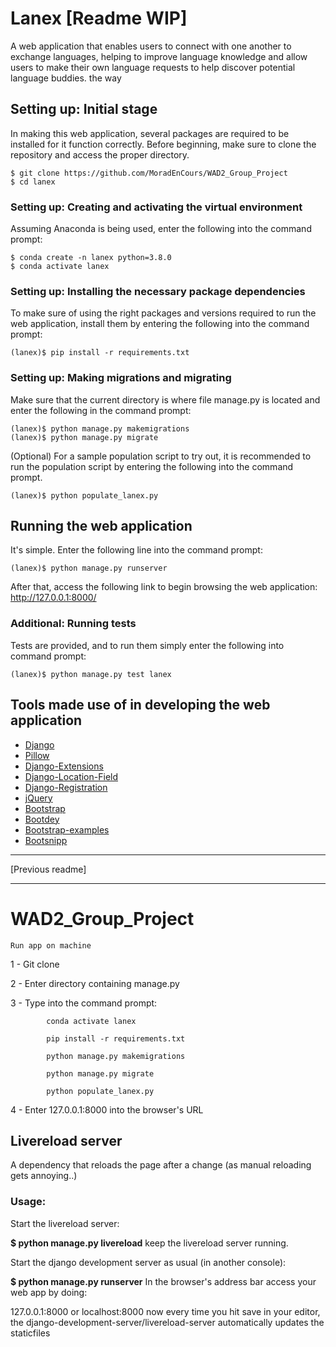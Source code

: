 # Lanex 			[Readme WIP]

A web application that enables users to connect with one another to exchange languages, helping to improve language knowledge and allow users to make their own language requests to help discover potential language buddies.
the way

## Setting up: Initial stage
In making this web application, several packages are required to be installed for it function correctly. Before beginning, make sure to clone the repository and access the proper directory.

```
$ git clone https://github.com/MoradEnCours/WAD2_Group_Project
$ cd lanex
```

### Setting up: Creating and activating the virtual environment
Assuming Anaconda is being used, enter the following into the command prompt:
```
$ conda create -n lanex python=3.8.0
$ conda activate lanex
```

### Setting up: Installing the necessary package dependencies
To make sure of using the right packages and versions required to run the web application, install them by entering the following into the command prompt:

```
(lanex)$ pip install -r requirements.txt
```

### Setting up: Making migrations and migrating
Make sure that the current directory is where file manage.py is located and enter the following in the command prompt:

```
(lanex)$ python manage.py makemigrations
(lanex)$ python manage.py migrate
```

(Optional) For a sample population script to try out, it is recommended to run the population script by entering the following into the command prompt.

```
(lanex)$ python populate_lanex.py
```

## Running the web application
It's simple. Enter the following line into the command prompt:

```
(lanex)$ python manage.py runserver
```

After that, access the following link to begin browsing the web application: http://127.0.0.1:8000/

### Additional: Running tests
Tests are provided, and to run them simply enter the following into command prompt:

```
(lanex)$ python manage.py test lanex
```

## Tools made use of in developing the web application
* [Django](https://github.com/django/django)
* [Pillow](https://github.com/python-pillow/Pillow)
* [Django-Extensions](https://github.com/django-extensions/django-extensions)
* [Django-Location-Field](https://github.com/caioariede/django-location-field)
* [Django-Registration](https://github.com/ubernostrum/django-registration)
* [jQuery](https://github.com/jquery/jquery)
* [Bootstrap](https://github.com/twbs/bootstrap)
* [Bootdey](https://www.bootdey.com/snippets/view/Social-post)
* [Bootstrap-examples](https://getbootstrap.com/docs/4.2/examples/dashboard/)
* [Bootsnipp](https://bootsnipp.com/snippets/7nk08)




____________________________________________
[Previous readme]
____________________________________________

# WAD2_Group_Project  		


	Run app on machine
	
1 - Git clone

2 - Enter directory containing manage.py

3 - Type into the command prompt:       

			conda activate lanex
			
	        pip install -r requirements.txt
			
	        python manage.py makemigrations
			
	        python manage.py migrate
			
	        python populate_lanex.py
			
4 - Enter 127.0.0.1:8000  into the browser's URL


## Livereload server 

A dependency that reloads the page after a change (as manual reloading gets annoying..)

### Usage: 

Start the livereload server:

**$ python manage.py livereload**
keep the livereload server running.

Start the django development server as usual (in another console):

**$ python manage.py runserver**
In the browser's address bar access your web app by doing:

127.0.0.1:8000 or localhost:8000
now every time you hit save in your editor, the django-development-server/livereload-server automatically updates the staticfiles